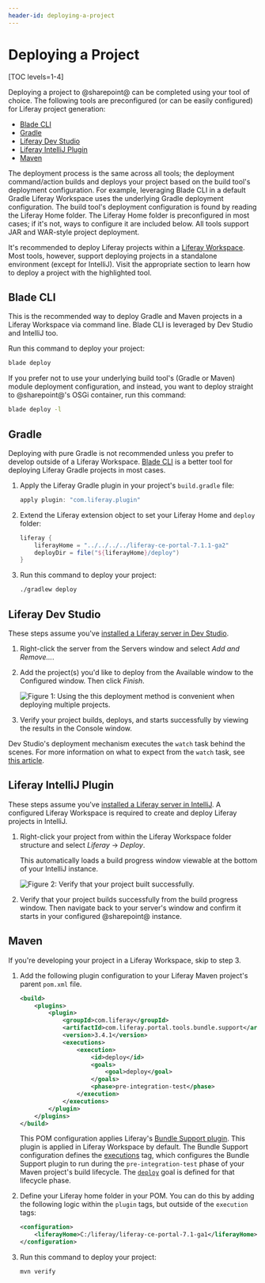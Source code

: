 ```yaml
---
header-id: deploying-a-project
---
```


# Deploying a Project

[TOC levels=1-4]

Deploying a project to @sharepoint@ can be completed using your tool of choice. The
following tools are preconfigured (or can be easily configured) for Liferay
project generation:

- [Blade CLI](/docs/7-2/reference/-/knowledge_base/r/blade-cli)
- [Gradle](https://gradle.org/)
- [Liferay Dev Studio](/docs/7-2/reference/-/knowledge_base/r/liferay-dev-studio)
- [Liferay IntelliJ Plugin](/docs/7-2/reference/-/knowledge_base/r/intellij)
- [Maven](/docs/7-2/reference/-/knowledge_base/r/maven)

The deployment process is the same across all tools; the deployment
command/action builds and deploys your project based on the build tool's
deployment configuration. For example, leveraging Blade CLI in a default Gradle
Liferay Workspace uses the underlying Gradle deployment configuration. The build
tool's deployment configuration is found by reading the Liferay Home folder. The
Liferay Home folder is preconfigured in most cases; if it's not, ways to
configure it are included below. All tools support JAR and WAR-style project
deployment.

It's recommended to deploy Liferay projects within a
[Liferay Workspace](/docs/7-2/reference/-/knowledge_base/r/liferay-workspace).
Most tools, however, support deploying projects in a standalone environment
(except for IntelliJ). Visit the appropriate section to learn how to deploy a
project with the highlighted tool.

## Blade CLI

This is the recommended way to deploy Gradle and Maven projects in a Liferay
Workspace via command line. Blade CLI is leveraged by Dev Studio and IntelliJ
too.

Run this command to deploy your project:

```bash
blade deploy
```

If you prefer not to use your underlying build tool's (Gradle or Maven) module
deployment configuration, and instead, you want to deploy straight to
@sharepoint@'s OSGi container, run this command:

```bash
blade deploy -l
```

## Gradle

Deploying with pure Gradle is not recommended unless you prefer to develop
outside of a Liferay Workspace. [Blade CLI](#blade-cli) is a better tool for
deploying Liferay Gradle projects in most cases.

1.  Apply the Liferay Gradle plugin in your project's `build.gradle` file:

    ```groovy
    apply plugin: "com.liferay.plugin"
    ```

2.  Extend the Liferay extension object to set your Liferay Home and `deploy`
    folder:

    ```groovy
    liferay {
        liferayHome = "../../../../liferay-ce-portal-7.1.1-ga2"
        deployDir = file("${liferayHome}/deploy")
    }
    ```

3.  Run this command to deploy your project:

    ```bash
    ./gradlew deploy
    ```

## Liferay Dev Studio

These steps assume you've
[installed a Liferay server in Dev Studio](/docs/7-2/reference/-/knowledge_base/r/installing-a-liferay-server-in-dev-studio). 

1.  Right-click the server from the Servers window and select *Add and
    Remove...*.

2.  Add the project(s) you'd like to deploy from the Available window to the
    Configured window. Then click *Finish*.

    ![Figure 1: Using the this deployment method is convenient when deploying multiple projects.](../../images/add-and-remove-ide.png)

3.  Verify your project builds, deploys, and starts successfully by viewing the
    results in the Console window.

Dev Studio's deployment mechanism executes the `watch` task behind the scenes.
For more information on what to expect from the `watch` task, see
[this article](/docs/7-2/reference/-/knowledge_base/r/blade-cli).

## Liferay IntelliJ Plugin

These steps assume you've
[installed a Liferay server in IntelliJ](/docs/7-2/reference/-/knowledge_base/r/installing-a-server-in-intellij).
A configured Liferay Workspace is required to create and deploy Liferay projects
in IntelliJ.

1.  Right-click your project from within the Liferay Workspace folder structure
    and select *Liferay* &rarr; *Deploy*.

    This automatically loads a build progress window viewable at the bottom of
    your IntelliJ instance.

    ![Figure 2: Verify that your project built successfully.](../../images/intellij-project-build.png)

2.  Verify that your project builds successfully from the build progress window.
    Then navigate back to your server's window and confirm it starts in your
    configured @sharepoint@ instance.

## Maven

If you're developing your project in a Liferay Workspace, skip to step 3.

1.  Add the following plugin configuration to your Liferay Maven project's
    parent `pom.xml` file.

    ```xml
    <build>
        <plugins>
            <plugin>
                <groupId>com.liferay</groupId>
                <artifactId>com.liferay.portal.tools.bundle.support</artifactId>
                <version>3.4.1</version>
                <executions>
                    <execution>
                        <id>deploy</id>
                        <goals>
                            <goal>deploy</goal>
                        </goals>
                        <phase>pre-integration-test</phase>
                    </execution>
                </executions>
            </plugin>
        </plugins>
    </build>
    ```

    This POM configuration applies Liferay's
    [Bundle Support plugin](/docs/7-2/reference/-/knowledge_base/r/bundle-support-plugin).
    This plugin is applied in Liferay Workspace by default. The Bundle Support
    configuration defines the
    [executions](https://maven.apache.org/guides/mini/guide-configuring-plugins.html#Using_the_executions_Tag)
    tag, which configures the Bundle Support plugin to run during the
    `pre-integration-test` phase of your Maven project's build lifecycle. The
    [`deploy`](http://maven.apache.org/guides/introduction/introduction-to-the-lifecycle.html#A_Build_Phase_is_Made_Up_of_Plugin_Goals)
    goal is defined for that lifecycle phase. 

2.  Define your Liferay home folder in your POM. You can do this by adding the
    following logic within the `plugin` tags, but outside of the `execution`
    tags:

    ```xml
    <configuration>
        <liferayHome>C:/liferay/liferay-ce-portal-7.1-ga1</liferayHome>
    </configuration>
    ```

3.  Run this command to deploy your project:

    ```bash
    mvn verify
    ```
